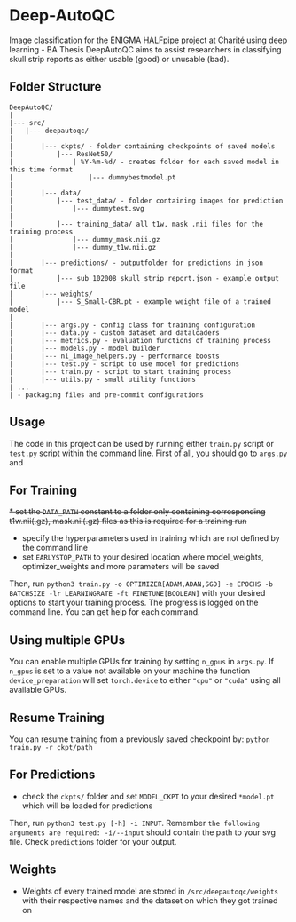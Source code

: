 # Deep-AutoQC
Image classification for the ENIGMA HALFpipe project at Charité  using deep learning - BA Thesis
DeepAutoQC aims to assist researchers in classifying skull strip reports as either usable (good) or unusable (bad).

## Folder Structure
````
DeepAutoQC/
|
|--- src/
|   |--- deepautoqc/
|
|       |--- ckpts/ - folder containing checkpoints of saved models
|           |--- ResNet50/
|               | %Y-%m-%d/ - creates folder for each saved model in this time format
|                   |--- dummybestmodel.pt
|
|       |--- data/
|           |--- test_data/ - folder containing images for prediction
|               |--- dummytest.svg
|
|           |--- training_data/ all t1w, mask .nii files for the training process
|               |--- dummy_mask.nii.gz
|               |--- dummy_t1w.nii.gz
|
|       |--- predictions/ - outputfolder for predictions in json format
|           |--- sub_102008_skull_strip_report.json - example output file
|       |--- weights/
|           |--- S_Small-CBR.pt - example weight file of a trained model
|
|       |--- args.py - config class for training configuration
|       |--- data.py - custom dataset and dataloaders
|       |--- metrics.py - evaluation functions of training process
|       |--- models.py - model builder
|       |--- ni_image_helpers.py - performance boosts
|       |--- test.py - script to use model for predictions
|       |--- train.py - script to start training process
|       |--- utils.py - small utility functions
| ...
| - packaging files and pre-commit configurations
````

## Usage
The code in this project can be used by running either `train.py` script or `test.py` script within the command line.
First of all, you should go to `args.py` and
## For Training
~~* set the `DATA_PATH` constant to a folder only containing corresponding t1w.nii(.gz), mask.nii(.gz) files as this is required for a training run~~
* specify the hyperparameters used in training which are not defined by the command line
* set `EARLYSTOP_PATH` to your desired location where model_weights, optimizer_weights and more parameters will be saved

Then, run `python3 train.py -o OPTIMIZER[ADAM,ADAN,SGD] -e EPOCHS -b BATCHSIZE -lr LEARNINGRATE -ft FINETUNE[BOOLEAN]` with your desired options to start your training process. The progress is logged on the command line. You can get help for each command.

## Using multiple GPUs
You can enable multiple GPUs for training by setting `n_gpus` in `args.py`. If `n_gpus` is set to a value not available on your machine the function `device_preparation` will set `torch.device` to either `"cpu"` or `"cuda"` using all available GPUs.

## Resume Training
You can resume training from a previously saved checkpoint by:
`python train.py -r ckpt/path`

## For Predictions
* check the `ckpts/` folder and set `MODEL_CKPT` to your desired `*model.pt` which will be loaded for predictions

Then, run `python3 test.py [-h] -i INPUT`. Remember `the following arguments are required: -i/--input` should contain the path to your svg file.
Check `predictions` folder for your output.

## Weights
* Weights of every trained model are stored in `/src/deepautoqc/weights` with their respective names and the dataset on which they got trained on
